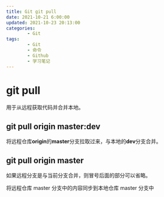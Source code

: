 ```yaml
---
title: Git git pull
date: 2021-10-21 6:00:00
updated: 2021-10-23 20:13:00
categories:
        - Git
tags:
        - Git
        - 命令
        - Github
        - 学习笔记
---
```

# git pull

用于从远程获取代码并合并本地。

## git pull origin master:dev

将远程仓库**origin**的**master**分支拉取过来，与本地的**dev**分支合并。

## git pull origin master

如果远程分支是与当前分支合并，则冒号后面的部分可以省略。

将远程仓库 master 分支中的内容同步到本地仓库 master 分支中

